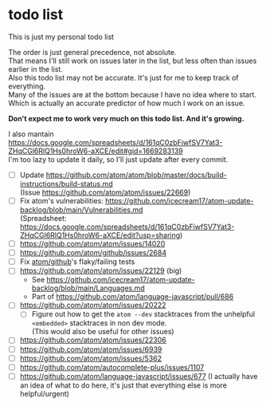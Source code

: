 # todo list

This is just my personal todo list

The order is just general precedence, not absolute.\
That means I'll still work on issues later in the list, but less often than issues earlier in the list.\
Also this todo list may not be accurate. It's just for me to keep track of everything.\
Many of the issues are at the bottom because I have no idea where to start. Which is actually an accurate predictor of how much I work on an issue.

**Don't expect me to work very much on this todo list. And it's growing.**

I also mantain <https://docs.google.com/spreadsheets/d/161qC0zbFiwfSV7Yat3-ZHqCGl6RlQ1Hs0hroW6-aXCE/edit#gid=1669283139> \
I'm too lazy to update it daily, so I'll just update after every commit.

- [ ] Update <https://github.com/atom/atom/blob/master/docs/build-instructions/build-status.md>\
      (Issue https://github.com/atom/atom/issues/22669)
- [ ] Fix atom's vulnerabilities: https://github.com/icecream17/atom-update-backlog/blob/main/Vulnerabilities.md \
      (Spreadsheet: https://docs.google.com/spreadsheets/d/161qC0zbFiwfSV7Yat3-ZHqCGl6RlQ1Hs0hroW6-aXCE/edit?usp=sharing)
- [ ] https://github.com/atom/atom/issues/14020
- [ ] https://github.com/atom/github/issues/2684
- [ ] Fix [atom/github](https://github.com/atom/github)'s flaky/failing tests
- [ ] https://github.com/atom/atom/issues/22129 (big)
    - See https://github.com/icecream17/atom-update-backlog/blob/main/Languages.md
    - Part of https://github.com/atom/language-javascript/pull/686
- [ ] https://github.com/atom/atom/issues/20222
    - [ ] Figure out how to get the `atom --dev` stacktraces from the unhelpful `<embedded>` stacktraces in non dev mode.\
          (This would also be useful for other issues)
- [ ] https://github.com/atom/atom/issues/22306
- [ ] https://github.com/atom/atom/issues/6939
- [ ] https://github.com/atom/atom/issues/5362
- [ ] https://github.com/atom/autocomplete-plus/issues/1107
- [ ] https://github.com/atom/language-javascript/issues/677 (I actually have an idea of what to do here, it's just that everything else is more helpful/urgent)
